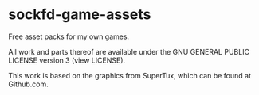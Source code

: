 # sockfd-game-assets
Free asset packs for my own games.

All work and parts thereof are available under the GNU GENERAL PUBLIC LICENSE version 3 (view LICENSE).

This work is based on the graphics from SuperTux, which can be found at Github.com.
